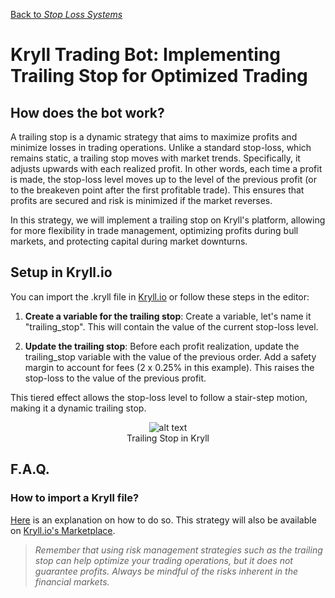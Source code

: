 [Back to *Stop Loss Systems*](../README.md)

# Kryll Trading Bot: Implementing Trailing Stop for Optimized Trading

## How does the bot work?

A trailing stop is a dynamic strategy that aims to maximize profits and minimize losses in trading operations. Unlike a standard stop-loss, which remains static, a trailing stop moves with market trends. Specifically, it adjusts upwards with each realized profit. In other words, each time a profit is made, the stop-loss level moves up to the level of the previous profit (or to the breakeven point after the first profitable trade). This ensures that profits are secured and risk is minimized if the market reverses.

In this strategy, we will implement a trailing stop on Kryll's platform, allowing for more flexibility in trade management, optimizing profits during bull markets, and protecting capital during market downturns.

## Setup in Kryll.io

You can import the .kryll file in [Kryll.io](https://platform.kryll.io) or follow these steps in the editor:

1. **Create a variable for the trailing stop**: Create a variable, let's name it "trailing_stop". This will contain the value of the current stop-loss level.

2. **Update the trailing stop**: Before each profit realization, update the trailing_stop variable with the value of the previous order. Add a safety margin to account for fees (2 x 0.25% in this example). This raises the stop-loss to the value of the previous profit.

This tiered effect allows the stop-loss level to follow a stair-step motion, making it a dynamic trailing stop.

<figure style="text-align: center;">
   <img src="https://blog.kryll.io/content/images/2023/07/image-24.png" alt="alt text">
   <figcaption>Trailing Stop in Kryll</figcaption>
</figure>

## F.A.Q.

### How to import a Kryll file?

[Here](https://github.com/Cryptense/Kryll-Strategies-Toolkit/tree/main#how-to-use-a-kryll-file-) is an explanation on how to do so. This strategy will also be available on [Kryll.io's Marketplace](https://platform.kryll.io/marketplace).

> *Remember that using risk management strategies such as the trailing stop can help optimize your trading operations, but it does not guarantee profits. Always be mindful of the risks inherent in the financial markets.*
